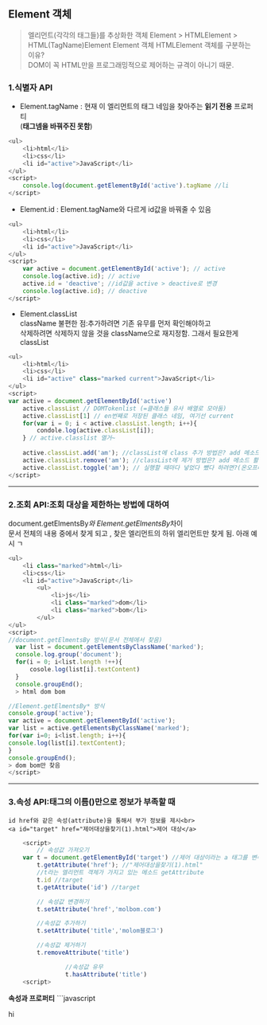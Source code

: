 ## Element 객체
> 엘리먼트(각각의 태그들)를 추상화한 객체
> Element > HTMLElement > HTML(TagName)Element
> Element 객체 HTMLElement 객체를 구분하는 이유?<br>
> DOM이 꼭 HTML만을 프로그래밍적으로 제어하는 규격이 아니기 때문.


### 1.식별자 API
- Element.tagName : 현재 이 엘리먼트의 태그 네임을 찾아주는 **읽기 전용** 프로퍼티<br>
(**태그넴을 바꿔주진 못함**)

```javascript
<ul>
    <li>html</li>
    <li>css</li>
    <li id="active">JavaScript</li>
</ul>
<script>
    console.log(document.getElementById('active').tagName //li
</script>
```

- Element.id : Element.tagName와 다르게 id값을 바꿔줄 수 있음

```javascript
<ul>
    <li>html</li>
    <li>css</li>
    <li id="active">JavaScript</li>
</ul>
<script>
    var active = document.getElementById('active'); // active
    console.log(active.id); // active
    active.id = 'deactive'; //id값을 active > deactive로 변경
    console.log(active.id); // deactive
</script>
```

- Element.classList<br>
className 불편한 점:추가하려면 기존 유무를 먼저 확인해야하고<br>
삭제하려면 삭제하지 않을 것을 className으로 재지정함. 그래서 필요한게 classList<br>

```javascript
<ul>
    <li>html</li>
    <li>css</li>
    <li id="active" class="marked current">JavaScript</li>
</ul>
<script>
var active = document.getElementById('active')
    active.classList // DOMTokenlist (=클래스들 유사 배열로 모아둠)
    active.classList[1] // en번째로 저장된 클래스 네임, 여기선 current
    for(var i = 0; i < active.classList.length; i++){
        condole.log(active.classList[i]);
    } // active.classlist 열거~
    
    active.classList.add('am'); //classList에 class 추가 방법은? add 메소드 활용
    active.classList.remove('am'); //classList에 제거 방법은? add 메소드 활용
    active.classList.toggle('am'); // 실행할 때마다 넣었다 뺐다 하려면?(온오프버튼)
</script>
```
---
### 2.조회 API:조회 대상을 제한하는 방법에 대하여
document.getElmentsBy*와 Element.getElmentsBy*차이 <br>
문서 전체의 내용 중에서 찾게 되고 , 찾은 엘리먼트의 하위 엘리먼트만 찾게 됨. 아래 예시 ㄱ

```javascript
<ul>
    <li class="marked">html</li>
    <li>css</li>
    <li id="active">JavaScript</li>
        <ul>
            <li>js</li>
            <li class="marked">dom</li>
            <li class="marked">bom</li>
        </ul>
</ul>
<script>
//document.getElmentsBy 방식(문서 전체에서 찾음)
  var list = document.getElementsByClassName('marked');
  console.log.group('document');
  for(i = 0; i<list.length !++){
      cosole.log(list[i].textContent)
  }
  console.groupEnd();
  > html dom bom

//Element.getElmentsBy* 방식
console.group('active');
var active = document.getElementById('active');
var list = active.getElementsByClassName('marked');
for(var i=0; i<list.length; i++){
console.log(list[i].textContent);
}
console.groupEnd();
> dom bom만 찾음
</script>
```
---
### 3.속성 API:태그의 이름(<a>)만으로 정보가 부족할 때<br>
    id href와 같은 속성(attribute)을 통해서 부가 정보를 제시<br>
    <a id="target" href="제어대상을찾기(1).html">제어 대상</a>
    
```javascript
    <script>
        // 속성값 가져오기
    var t = document.getElementById('target') //제어 대상이라는 a 태그를 변수에 담
        t.getAttribute('href'); //"제어대상을찾기(1).html"
        //t라는 엘리먼트 객체가 가지고 있는 메소드 getAttribute
        t.id //target
        t.getAttribute('id') //target

        // 속성값 변경하기
        t.setAttribute('href','molbom.com')

        //속성값 추가하기
        t.setAttribute('title','molom블로그')

        //속성값 제거하기
        t.removeAttribute('title')

                //속성값 유무
                t.hasAttribute('title')
    <script>
```
   
   
   **속성과 프로퍼티**
    ```javascript
    <p id ="target">
        hi
        </p>
        <script>
        var target = document.getElementById('target');
        
        //attribute방식
        target.setAttribute('class','important');
        
        //property방식
        target.className = 'important';
        </script>
    ```
 
 속성방식과 프로퍼티방식은 이름이 다른 경우나 (class /className) 값이 다른 경우가 있으니 유의!

